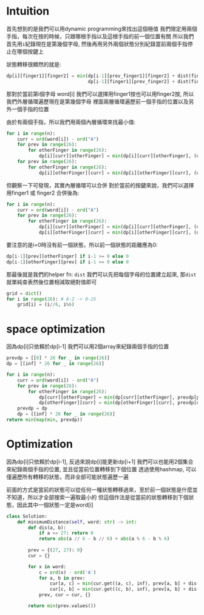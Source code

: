 # Intuition

首先想到的是我們可以用dynamic programming來找出這個極值
我們限定用兩個手指，每次在按的時候，只跟哪根手指以及這根手指的前一個位置有關
所以我們首先用`i`紀錄現在是第幾個字母, 然後再用另外兩個狀態分別紀錄當前兩個手指停止在哪個按鍵上

狀態轉移很顯然的就是:

```py
dp[i][finger1][finger2] = min(dp[i-1][prev_finger1][finger2] + dist(finger1, prev_finger1),
                              dp[i-1][finger1][prev_finger2] + dist(finger2, prev_finger2))
```

那對於當前第i個字母 word[i] 我們可以選擇用finger1按也可以用finger2按, 所以我們外層循環遍歷現在是第幾個字母
裡面兩層循環遍歷前一個手指的位置以及另外一個手指的位置

由於有兩個手指，所以我們用兩個內層循環來找最小值:
```py
for i in range(n):
    curr = ord(word[i]) - ord("A")
    for prev in range(26):
        for otherFinger in range(26):
            dp[i][curr][otherFinger] = min(dp[i][curr][otherFinger], (dp[i-1][prev][otherFinger] if i-1 >= 0 else 0)+ dist(prev, curr))
    for prev in range(26):
        for otherFinger in range(26):
            dp[i][otherFinger][curr] = min(dp[i][otherFinger][curr], (dp[i-1][otherFinger][prev] if i-1 >= 0 else 0) + dist(prev, curr))
```

但觀察一下可發現，其實內層循環可以合併
對於當前的按鍵來說，我們可以選擇用finger1 或 finger2
合併後為:

```py
for i in range(n):
    curr = ord(word[i]) - ord("A")
    for prev in range(26):
        for otherFinger in range(26):
            dp[i][curr][otherFinger] = min(dp[i][curr][otherFinger], (dp[i-1][prev][otherFinger] if i-1 >= 0 else 0)+ dist(prev, curr))
            dp[i][otherFinger][curr] = min(dp[i][otherFinger][curr], (dp[i-1][otherFinger][prev] if i-1 >= 0 else 0) + dist(prev, curr))
```

要注意的是i=0時沒有前一個狀態，所以前一個狀態的距離應為0:

```py
dp[i-1][prev][otherFinger] if i-1 >= 0 else 0
dp[i-1][otherFinger][prev] if i-1 >= 0 else 0
```

那最後就是我們的helper fn: `dist`
我們可以先把每個字母的位置建立起來, 那`dist`就單純查表然後位置相減取絕對值即可

```py
grid = dict()
for i in range(26): # A-Z -> 0-25
    grid[i] = (i//6, i%6)
```

# space optimization

因為dp[i]只依賴於dp[i-1]
我們可以用2個array來紀錄兩個手指的位置

```py
prevdp = [[0] * 26 for _ in range(26)]
dp = [[inf] * 26 for _ in range(26)]

for i in range(n):
    curr = ord(word[i]) - ord("A")            
    for prev in range(26):
        for otherFinger in range(26):
            dp[curr][otherFinger] = min(dp[curr][otherFinger], prevdp[prev][otherFinger]+ distance[prev][curr])
            dp[otherFinger][curr] = min(dp[otherFinger][curr], prevdp[otherFinger][prev] + distance[prev][curr])
    prevdp = dp
    dp = [[inf] * 26 for _ in range(26)]
return min(map(min, prevdp))
```


# Optimization

因為dp[i]只依賴於dp[i-1], 反過來說dp[i]能更新dp[i+1]
我們可以也能用2個集合來紀錄兩個手指的位置, 並且從當前位置轉移到下個位置
透過使用hashmap, 可以僅遍歷所有轉移的狀態，而非全部可能狀態遍歷一遍

前面的方式是當前的狀態可以從任何一種狀態轉移過來，至於前一個狀態是什麼並不知道，所以才全部搜索一遍取最小的
但這個作法是從當前的狀態轉移到下個狀態，因此其中一個狀態一定是word[i]

```py
class Solution:
    def minimumDistance(self, word: str) -> int:
        def dis(a, b):
            if a == 27: return 0
            return abs(a // 6 - b // 6) + abs(a % 6 - b % 6)
        
        prev = {(27, 27): 0}
        cur = {}

        for x in word:
            c = ord(x) - ord('A')
            for a, b in prev:
                cur[a, c] = min(cur.get((a, c), inf), prev[a, b] + dis(b, c))
                cur[c, b] = min(cur.get((c, b), inf), prev[a, b] + dis(a, c))
            prev, cur = cur, {}

        return min(prev.values())
```